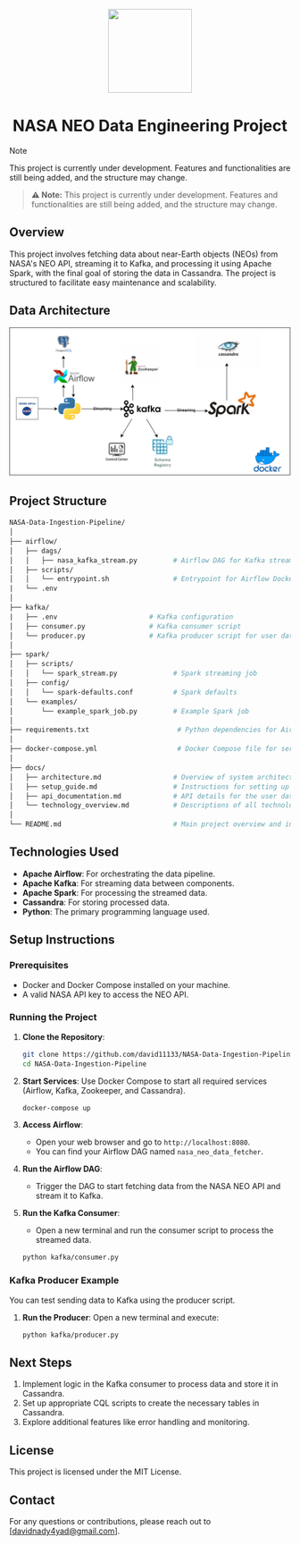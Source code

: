 <p align="center">
<img height="150" width="150" src="https://th.bing.com/th/id/R.ae42d855fd2e000889b1733f7833102d?rik=L0xX4U5jfJz7Bw&pid=ImgRaw&r=0"/>
</p>

<h1 align="center">NASA NEO Data Engineering Project</h1>

> [!NOTE]
> This project is currently under development. Features and functionalities are still being added, and the structure may change.

> **⚠️ Note:** This project is currently under development. Features and functionalities are still being added, and the structure may change.

## Overview

This project involves fetching data about near-Earth objects (NEOs) from NASA's NEO API, streaming it to Kafka, and processing it using Apache Spark, with the final goal of storing the data in Cassandra. The project is structured to facilitate easy maintenance and scalability.

## Data Architecture

![System Architecture](https://github.com/david11133/NASA-Data-Ingestion-Pipeline/blob/main/docs/data%20architecture.drawio.svg)

## Project Structure
```graphql
NASA-Data-Ingestion-Pipeline/
│
├── airflow/
│   ├── dags/
│   │   ├── nasa_kafka_stream.py         # Airflow DAG for Kafka streaming
│   ├── scripts/
│   │   └── entrypoint.sh                # Entrypoint for Airflow Docker container 
|   └── .env
│
├── kafka/
|   ├── .env                       # Kafka configuration
│   ├── consumer.py                # Kafka consumer script          
│   └── producer.py                # Kafka producer script for user data                           
│
├── spark/
│   ├── scripts/
│   │   └── spark_stream.py              # Spark streaming job
│   ├── config/
│   │   └── spark-defaults.conf          # Spark defaults
│   └── examples/
│       └── example_spark_job.py         # Example Spark job
│
├── requirements.txt                      # Python dependencies for Airflow
│
├── docker-compose.yml                    # Docker Compose file for services
│
├── docs/
│   ├── architecture.md                  # Overview of system architecture
│   ├── setup_guide.md                   # Instructions for setting up the project
│   ├── api_documentation.md             # API details for the user data endpoint
│   └── technology_overview.md           # Descriptions of all technologies used
│
└── README.md                            # Main project overview and instructions

```

## Technologies Used

- **Apache Airflow**: For orchestrating the data pipeline.
- **Apache Kafka**: For streaming data between components.
- **Apache Spark**: For processing the streamed data.
- **Cassandra**: For storing processed data.
- **Python**: The primary programming language used.

## Setup Instructions

### Prerequisites

- Docker and Docker Compose installed on your machine.
- A valid NASA API key to access the NEO API.

### Running the Project

1. **Clone the Repository**:
   ```bash
   git clone https://github.com/david11133/NASA-Data-Ingestion-Pipeline
   cd NASA-Data-Ingestion-Pipeline
   ```

2. **Start Services**:
   Use Docker Compose to start all required services (Airflow, Kafka, Zookeeper, and Cassandra).
   ```bash
   docker-compose up
   ```

3. **Access Airflow**:
   - Open your web browser and go to `http://localhost:8080`.
   - You can find your Airflow DAG named `nasa_neo_data_fetcher`.

4. **Run the Airflow DAG**:
   - Trigger the DAG to start fetching data from the NASA NEO API and stream it to Kafka.

5. **Run the Kafka Consumer**:
   - Open a new terminal and run the consumer script to process the streamed data.
   ```bash
   python kafka/consumer.py
   ```

### Kafka Producer Example

You can test sending data to Kafka using the producer script.

1. **Run the Producer**:
   Open a new terminal and execute:
   ```bash
   python kafka/producer.py
   ```

## Next Steps

1. Implement logic in the Kafka consumer to process data and store it in Cassandra.
2. Set up appropriate CQL scripts to create the necessary tables in Cassandra.
3. Explore additional features like error handling and monitoring.

## License

This project is licensed under the MIT License.

## Contact

For any questions or contributions, please reach out to [davidnady4yad@gmail.com].
